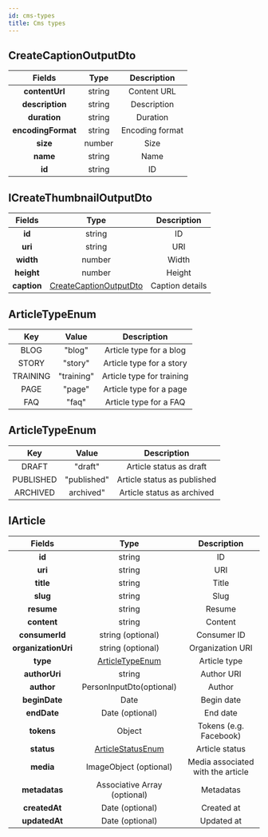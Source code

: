 ```yaml
---
id: cms-types
title: Cms types
---
```


## CreateCaptionOutputDto

|       Fields       |  Type  |   Description   |
| :----------------: | :----: | :-------------: |
|   **contentUrl**   | string |   Content URL   |
|  **description**   | string |   Description   |
|    **duration**    | string |    Duration     |
| **encodingFormat** | string | Encoding format |
|      **size**      | number |      Size       |
|      **name**      | string |      Name       |
|       **id**       | string |       ID        |

## ICreateThumbnailOutputDto

|   Fields    |                       Type                        |   Description   |
| :---------: | :-----------------------------------------------: | :-------------: |
|   **id**    |                      string                       |       ID        |
|   **uri**   |                      string                       |       URI       |
|  **width**  |                      number                       |      Width      |
| **height**  |                      number                       |     Height      |
| **caption** | [CreateCaptionOutputDto](#createcaptionoutputdto) | Caption details |

## ArticleTypeEnum

|   Key    |   Value    |        Description        |
| :------: | :--------: | :-----------------------: |
|   BLOG   |   "blog"   |  Article type for a blog  |
|  STORY   |  "story"   | Article type for a story  |
| TRAINING | "training" | Article type for training |
|   PAGE   |   "page"   |  Article type for a page  |
|   FAQ    |   "faq"    |  Article type for a FAQ   |

## ArticleTypeEnum

|    Key    |    Value    |         Description         |
| :-------: | :---------: | :-------------------------: |
|   DRAFT   |   "draft"   |   Article status as draft   |
| PUBLISHED | "published" | Article status as published |
| ARCHIVED  |  archived"  | Article status as archived  |

## IArticle

|       Fields        |                  Type                   |            Description            |
| :-----------------: | :-------------------------------------: | :-------------------------------: |
|       **id**        |                 string                  |                ID                 |
|       **uri**       |                 string                  |                URI                |
|      **title**      |                 string                  |               Title               |
|      **slug**       |                 string                  |               Slug                |
|     **resume**      |                 string                  |              Resume               |
|     **content**     |                 string                  |              Content              |
|   **consumerId**    |            string (optional)            |            Consumer ID            |
| **organizationUri** |            string (optional)            |         Organization URI          |
|      **type**       |   [ArticleTypeEnum](#ArticleTypeEnum)   |           Article type            |
|    **authorUri**    |                 string                  |            Author URI             |
|     **author**      |        PersonInputDto(optional)         |              Author               |
|    **beginDate**    |                  Date                   |            Begin date             |
|     **endDate**     |             Date (optional)             |             End date              |
|     **tokens**      |                 Object                  |      Tokens (e.g. Facebook)       |
|     **status**      | [ArticleStatusEnum](#ArticleStatusEnum) |          Article status           |
|      **media**      |         ImageObject (optional)          | Media associated with the article |
|    **metadatas**    |      Associative Array (optional)       |             Metadatas             |
|    **createdAt**    |             Date (optional)             |            Created at             |
|    **updatedAt**    |             Date (optional)             |            Updated at             |
